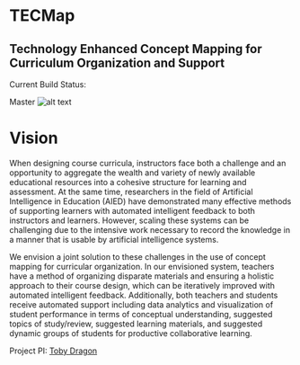 # TECMap
## Technology Enhanced Concept Mapping for Curriculum Organization and Support 
Current Build Status:

Master
![alt text](https://circleci.com/gh/tobydragon/tecmap.png?circle-token=circle-token "Master Build Status")

# Vision
When designing course curricula, instructors face both a challenge and an opportunity to aggregate the wealth and variety of newly available educational resources into a cohesive structure for learning and assessment. At the same time, researchers in the field of Artificial Intelligence in Education (AIED) have demonstrated many effective methods of supporting learners with automated intelligent feedback to both instructors and learners. However, scaling these systems can be challenging due to the intensive work necessary to record the knowledge in a manner that is usable by artificial intelligence systems.

We envision a joint solution to these challenges in the use of concept mapping for curricular organization. In our envisioned system, teachers have a method of organizing disparate materials and ensuring a holistic approach to their course design, which can be iteratively improved with automated intelligent feedback. Additionally, both teachers and students receive automated support including data analytics and visualization of student performance in terms of conceptual understanding, suggested topics of study/review, suggested learning materials, and suggested dynamic groups of students for productive collaborative learning.

Project PI: [Toby Dragon](https://faculty.ithaca.edu/tdragon/)

